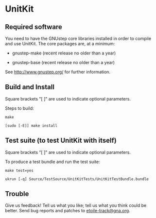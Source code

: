 UnitKit
=======

Required software
-----------------

You need to have the GNUstep core libraries installed in order to
compile and use UnitKit. The core packages are, at a minimum:

   * gnustep-make (recent release no older than a year)

   * gnustep-base (recent release no older than a year)

See <http://www.gnustep.org/> for further information.


Build and Install
-----------------

Square brackets "[ ]" are used to indicate optional parameters.

Steps to build:

	make

	[sudo [-E]] make install


Test suite (to test UnitKit with itself)
----------------------------------------

Square brackets "[ ]" are used to indicate optional parameters.

To produce a test bundle and run the test suite:

	make test=yes 
	
	ukrun [-q] Source/TestSource/UnitKitTests/UnitKitTestBundle.bundle


Trouble
-------

Give us feedback! Tell us what you like; tell us what you think
could be better. Send bug reports and patches to <etoile-track@gna.org>.
